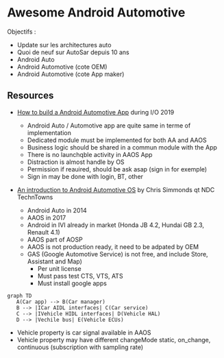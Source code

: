 # Awesome Android Automotive

Objectifs :
- Update sur les architectures auto
- Quoi de neuf sur AutoSar depuis 10 ans
- Android Auto
- Android Automotive (cote OEM)
- Android Automotive (cote App maker)

## Resources

- [How to build a Android Automotive App](https://youtu.be/AHHERLwjUGo) during I/O 2019
  - Android Auto / Automotive app are quite same in terme of implementation
  - Dedicated module must be implemented for both AA and AAOS
  - Business logic should be shared in a commun module with the App
  - There is no launchqble activity in AAOS App
  - Distraction is almost handle by OS
  - Permission if reauired, should be ask asap (sign in for exemple)
  - Sign in may be done with login, BT, other


- [An introduction to Android Automotive OS](https://youtu.be/KVM5njlZ4sM) by Chris Simmonds qt NDC TechnTowns
  - Android Auto in 2014
  - AAOS in 2017
  - Android in IVI already in market (Honda JB 4.2, Hundai GB 2.3, Renault 4.1)  
  - AAOS part of AOSP
  - AAOS is not production ready, it need to be adpated by OEM
  - GAS (Google Automotive Service) is not free, and include Store, Assistant and Map)
    - Per unit license
    - Must pass test CTS, VTS, ATS
    - Must install google apps
 
 ```mermaid
 graph TD
    A(Car app) --> B(Car manager)
    B --> |ICar AIDL interfaces| C(Car service)
    C --> |IVehicle HIDL interfaces| D(Vehicle HAL)
    D --> |Vechile bus| E(Vehicle ECUs)
 ```
 
  - Vehicle property is car signal available in AAOS
  - Vehicle property may have different changeMode static, on_change, continuous (subscription with sampling rate)
